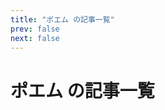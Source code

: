 ```yaml
---
title: "ポエム の記事一覧"
prev: false
next: false
---
```


# ポエム の記事一覧

<PostCardList :posts='[
  {
    "title": "技術発信における個人と組織",
    "date": "2025-07-08",
    "tags": [
      "雑記",
      "ポエム"
    ],
    "thumbnail": "/images/common/icon.jpeg",
    "excerpt": "技術発信における個人と組織  職場での技術の発信周りの話でちょっと気になる事があったのでその雑な話となります。",
    "path": "/posts/20250708"
  }
]' />
